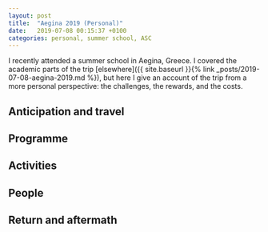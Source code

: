 ```yaml
---
layout: post
title:  "Aegina 2019 (Personal)"
date:   2019-07-08 00:15:37 +0100
categories: personal, summer school, ASC
---
```


I recently attended a summer school in Aegina, Greece. I covered the academic parts of the trip [elsewhere]({{ site.baseurl }}{% link _posts/2019-07-08-aegina-2019.md %}), but here I give an account of the trip from a more personal perspective: the challenges, the rewards, and the costs.

## Anticipation and travel

## Programme

## Activities

## People

## Return and aftermath
